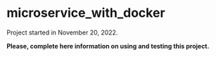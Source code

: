 # microservice_with_docker

Project started in November 20, 2022.

**Please, complete here information on using and testing this project.**